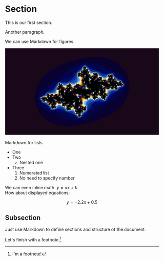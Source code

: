Section
=======

This is our first section.

Another paragraph.

We can use Markdown for figures.

![A Markdown logo](markdown.png)

Markdown for lists

-   One
-   Two
    -   Nested one
-   Three
    1.  Numerated list
    2.  No need to specify number

We can even inline math: $y = ax + b$.\
How about displayed equations:

$$
y = -2.2x + 0.5
$$

Subsection
----------

Just use Markdown to define sections and structure of the document.

Let's finish with a footnote.[^1]

[^1]: I'm a footnote!
